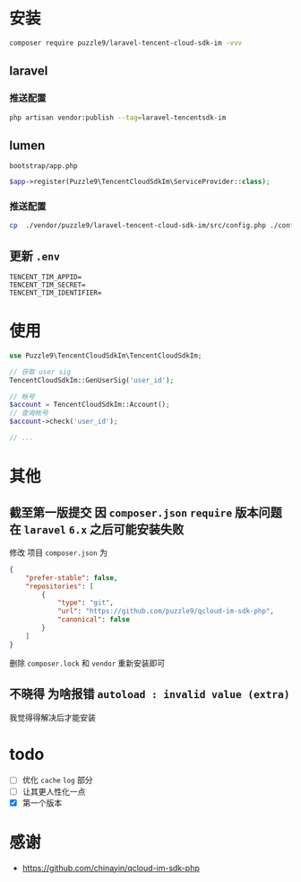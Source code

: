 # 安装

```bash
composer require puzzle9/laravel-tencent-cloud-sdk-im -vvv
```

## laravel

### 推送配置

```bash
php artisan vendor:publish --tag=laravel-tencentsdk-im
```

## lumen

`bootstrap/app.php`
```php
$app->register(Puzzle9\TencentCloudSdkIm\ServiceProvider::class);
```

### 推送配置

```bash
cp  ./vendor/puzzle9/laravel-tencent-cloud-sdk-im/src/config.php ./config/tencentsdkim.php
```

## 更新 `.env`

```dotenv
TENCENT_TIM_APPID=
TENCENT_TIM_SECRET=
TENCENT_TIM_IDENTIFIER=
```

# 使用

```php
use Puzzle9\TencentCloudSdkIm\TencentCloudSdkIm;

// 获取 user sig
TencentCloudSdkIm::GenUserSig('user_id');

// 帐号
$account = TencentCloudSdkIm::Account();
// 查询帐号
$account->check('user_id');

// ...
```

# 其他
## 截至第一版提交 因 `composer.json` `require` 版本问题 在 `laravel` `6.x` 之后可能安装失败

修改 项目 `composer.json` 为

```json
{
    "prefer-stable": false,
    "repositories": [
        {
            "type": "git",
            "url": "https://github.com/puzzle9/qcloud-im-sdk-php",
            "canonical": false
        }
    ]
}
```

删除 `composer.lock` 和 `vendor` 重新安装即可

## 不晓得 为啥报错 `autoload : invalid value (extra)`

我觉得得解决后才能安装

# todo
- [ ] 优化 `cache` `log` 部分
- [ ] 让其更人性化一点
- [x] 第一个版本

# 感谢
- <https://github.com/chinayin/qcloud-im-sdk-php>